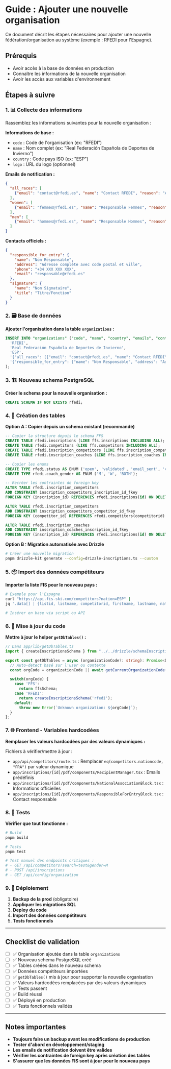 # Guide : Ajouter une nouvelle organisation

Ce document décrit les étapes nécessaires pour ajouter une nouvelle fédération/organisation au système (exemple : RFEDI pour l'Espagne).

## Prérequis

- Avoir accès à la base de données en production
- Connaître les informations de la nouvelle organisation
- Avoir les accès aux variables d'environnement

## Étapes à suivre

### 1. 📊 Collecte des informations

Rassemblez les informations suivantes pour la nouvelle organisation :

**Informations de base :**
- `code` : Code de l'organisation (ex: "RFEDI")
- `name` : Nom complet (ex: "Real Federación Española de Deportes de Invierno")
- `country` : Code pays ISO (ex: "ESP")
- `logo` : URL du logo (optionnel)

**Emails de notification :**
```json
{
  "all_races": [
    {"email": "contact@rfedi.es", "name": "Contact RFEDI", "reason": "Automatique RFEDI"}
  ],
  "women": [
    {"email": "femmes@rfedi.es", "name": "Responsable Femmes", "reason": "Courses Femmes"}
  ],
  "men": [
    {"email": "hommes@rfedi.es", "name": "Responsable Hommes", "reason": "Courses Hommes"}
  ]
}
```

**Contacts officiels :**
```json
{
  "responsible_for_entry": {
    "name": "Nom Responsable",
    "address": "Adresse complète avec code postal et ville",
    "phone": "+34 XXX XXX XXX",
    "email": "responsable@rfedi.es"
  },
  "signature": {
    "name": "Nom Signataire",
    "title": "Titre/Fonction"
  }
}
```

### 2. 🗃️ Base de données

**Ajouter l'organisation dans la table `organizations` :**

```sql
INSERT INTO "organizations" ("code", "name", "country", "emails", "contacts") VALUES (
  'RFEDI',
  'Real Federación Española de Deportes de Invierno',
  'ESP',
  '{"all_races": [{"email": "contact@rfedi.es", "name": "Contact RFEDI", "reason": "Automatique RFEDI"}], "women": [], "men": []}',
  '{"responsible_for_entry": {"name": "Nom Responsable", "address": "Adresse complète", "phone": "+34 XXX XXX XXX", "email": "responsable@rfedi.es"}, "signature": {"name": "Nom Signataire", "title": "Directeur Sportif"}}'
);
```

### 3. 🏗️ Nouveau schema PostgreSQL

**Créer le schema pour la nouvelle organisation :**

```sql
CREATE SCHEMA IF NOT EXISTS rfedi;
```

### 4. 📁 Création des tables

**Option A : Copier depuis un schema existant (recommandé)**
```sql
-- Copier la structure depuis le schema FFS
CREATE TABLE rfedi.inscriptions (LIKE ffs.inscriptions INCLUDING ALL);
CREATE TABLE rfedi.competitors (LIKE ffs.competitors INCLUDING ALL);
CREATE TABLE rfedi.inscription_competitors (LIKE ffs.inscription_competitors INCLUDING ALL);
CREATE TABLE rfedi.inscription_coaches (LIKE ffs.inscription_coaches INCLUDING ALL);

-- Copier les enums
CREATE TYPE rfedi.status AS ENUM ('open', 'validated', 'email_sent', 'cancelled');
CREATE TYPE rfedi.coach_gender AS ENUM ('M', 'W', 'BOTH');

-- Recréer les contraintes de foreign key
ALTER TABLE rfedi.inscription_competitors
ADD CONSTRAINT inscription_competitors_inscription_id_fkey
FOREIGN KEY (inscription_id) REFERENCES rfedi.inscriptions(id) ON DELETE CASCADE;

ALTER TABLE rfedi.inscription_competitors
ADD CONSTRAINT inscription_competitors_competitor_id_fkey
FOREIGN KEY (competitor_id) REFERENCES rfedi.competitors(competitorid) ON DELETE CASCADE;

ALTER TABLE rfedi.inscription_coaches
ADD CONSTRAINT inscription_coaches_inscription_id_fkey
FOREIGN KEY (inscription_id) REFERENCES rfedi.inscriptions(id) ON DELETE CASCADE;
```

**Option B : Migration automatisée avec Drizzle**
```bash
# Créer une nouvelle migration
pnpm drizzle-kit generate --config=drizzle-inscriptions.ts --custom
```

### 5. 📦 Import des données compétiteurs

**Importer la liste FIS pour le nouveau pays :**

```bash
# Exemple pour l'Espagne
curl "https://api.fis-ski.com/competitors?nation=ESP" |
jq '.data[] | {listid, listname, competitorid, firstname, lastname, nationcode: "ESP", gender, birthdate, skiclub}' > esp_competitors.json

# Insérer en base via script ou API
```

### 6. 🔧 Mise à jour du code

**Mettre à jour le helper `getDbTables()` :**

```typescript
// Dans app/lib/getDbTables.ts
import { createInscriptionsSchema } from "../../drizzle/schemaInscriptionsFactory";

export const getDbTables = async (organizationCode?: string): Promise<DbTables> => {
  // Auto-detect basé sur l'user ou contexte
  const orgCode = organizationCode || await getCurrentOrganizationCode();

  switch(orgCode) {
    case 'FFS':
      return ffsSchema;
    case 'RFEDI':
      return createInscriptionsSchema('rfedi');
    default:
      throw new Error(`Unknown organization: ${orgCode}`);
  }
};
```

### 7. 🌐 Frontend - Variables hardcodées

**Remplacer les valeurs hardcodées par des valeurs dynamiques :**

Fichiers à vérifier/mettre à jour :
- `app/api/competitors/route.ts` : Remplacer `eq(competitors.nationcode, "FRA")` par valeur dynamique
- `app/inscriptions/[id]/pdf/components/RecipientManager.tsx` : Emails prédéfinis
- `app/inscriptions/[id]/pdf/components/NationalAssociationBlock.tsx` : Informations officielles
- `app/inscriptions/[id]/pdf/components/ResponsibleForEntryBlock.tsx` : Contact responsable

### 8. 🧪 Tests

**Vérifier que tout fonctionne :**

```bash
# Build
pnpm build

# Tests
pnpm test

# Test manuel des endpoints critiques :
# - GET /api/competitors?search=test&gender=M
# - POST /api/inscriptions
# - GET /api/config/organization
```

### 9. 🚀 Déploiement

1. **Backup de la prod** (obligatoire)
2. **Appliquer les migrations SQL**
3. **Deploy du code**
4. **Import des données compétiteurs**
5. **Tests fonctionnels**

---

## Checklist de validation

- [ ] ✅ Organisation ajoutée dans la table `organizations`
- [ ] ✅ Nouveau schema PostgreSQL créé
- [ ] ✅ Tables créées dans le nouveau schema
- [ ] ✅ Données compétiteurs importées
- [ ] ✅ `getDbTables()` mis à jour pour supporter la nouvelle organisation
- [ ] ✅ Valeurs hardcodées remplacées par des valeurs dynamiques
- [ ] ✅ Tests passent
- [ ] ✅ Build réussi
- [ ] ✅ Déployé en production
- [ ] ✅ Tests fonctionnels validés

---

## Notes importantes

- **Toujours faire un backup avant les modifications de production**
- **Tester d'abord en développement/staging**
- **Les emails de notification doivent être valides**
- **Vérifier les contraintes de foreign key après création des tables**
- **S'assurer que les données FIS sont à jour pour le nouveau pays**